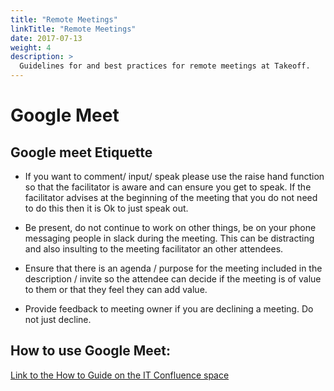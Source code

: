 ```yaml
---
title: "Remote Meetings"
linkTitle: "Remote Meetings"
date: 2017-07-13
weight: 4
description: >
  Guidelines for and best practices for remote meetings at Takeoff.
---
```


# Google Meet
## Google meet Etiquette

* If you want to comment/ input/ speak please use the raise hand function so that the facilitator is aware and can ensure you get to speak.  If the facilitator advises at the beginning of the meeting that you do not need to do this then it is Ok to just speak out.

* Be present, do not continue to work on other things, be on your phone messaging people in slack during the meeting.  This can be distracting and also insulting to the meeting facilitator an other attendees.

* Ensure that there is an agenda / purpose for the meeting included in the description / invite so the attendee can decide if the meeting is of value to them or that they feel they can add value.

* Provide feedback to meeting owner if you are declining a meeting. Do not just decline.

## How to use Google Meet:
[Link to the How to Guide on the IT Confluence space](https://takeofftech.atlassian.net/wiki/spaces/CI/pages/1311768829/Using%2BGoogle%2BMeet%2Bfor%2BAudio%2BVideo%2BConferencing "Using Google Meet")